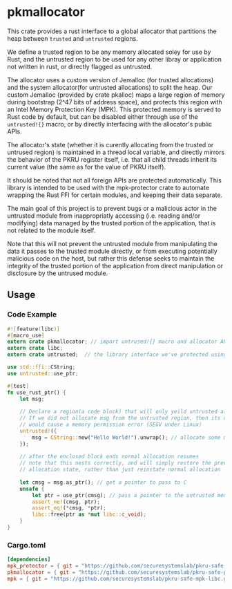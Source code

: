 # pkmallocator

This crate provides a rust interface to a global allocator that partitions the heap between `trusted` and `untrusted` regions.

We define a trusted region to be any memory allocated soley for use by Rust, and the untrusted region to be used for any other libray or application not written in rust, or directly flagged as untrusted. 

The allocator uses a custom version of Jemalloc (for trusted allocations) and the system allocator(for untrusted allocations) to split the heap. Our custom Jemalloc (provided by crate pkalloc) maps a large region of memory during bootstrap (2^47 bits of address space), and protects this region with an Intel Memory Protection Key (MPK). This protected memory is served to Rust code by default, but can be disabled either through use of the `untrusted!{}` macro, or by directly interfacing with the allocator's public APIs.

The allocator's state (whether it is curently allocating from the trusted or untrused region) is maintained in a thread local variable, and directly mirrors the behavior of the PKRU register itself, i.e. that all child threads inherit its current value (the same as for the value of PKRU itself).

It should be noted that not all foreign APIs are protected automatically. This library is intended to be used with the mpk-protector crate to automate wrapping the Rust FFI for certain modules, and keeping their data separate.

The main goal of this project is to prevent bugs or a malicious actor in the untrusted module from inappropriatly accessing (i.e. reading and/or modifying) data managed by the trusted portion of the application, that is not related to the module itself.

Note that this will not prevent the untrusted module from manipulating the data it passes to the trusted module directly, or from executing potentially malicious code on the host, but rather this defense seeks to maintain the integrity of the trusted portion of the application from direct manipulation or disclosure by the untrused module.

## Usage 
### Code Example

```rust
#![feature(libc)]
#[macro_use]
extern crate pkmallocator; // import untrused!{} macro and allocator APIs
extern crate libc;
extern crate untrusted;  // the library interface we've protected using the mpk-protector plugin

use std::ffi::CString;
use untrusted::use_ptr;

#[test]
fn use_rust_ptr() {
    let msg;
    
    // Declare a region(a code block) that will only yeild untrusted allocations
    // If we did not allocate msg from the untrusted region, then its use in use_ptr
    // would cause a memory permission error (SEGV under Linux)
    untrusted!({
        msg = CString::new("Hello World!").unwrap(); // allocate some memory from the untrusted region
    }); 
    
    // after the enclosed block ends normal allocation resumes 
    // note that this nests correctly, and will simply restore the previous
    // allocation state, rather than just reinstate normal allocation
    
    let cmsg = msg.as_ptr(); // get a pointer to pass to C
    unsafe {
        let ptr = use_ptr(cmsg); // pass a pointer to the untrusted memory to C, 
        assert_ne!(cmsg, ptr);
        assert_eq!(*cmsg, *ptr);
        libc::free(ptr as *mut libc::c_void); 
    }
}

```

### Cargo.toml
```toml
[dependencies]
mpk_protector = { git = "https://github.com/securesystemslab/pkru-safe-mpk-protector.git" }
pkmallocator = { git = "https://github.com/securesystemslab/pkru-safe-pkmallocator.git" }
mpk = { git = "https://github.com/securesystemslab/pkru-safe-mpk-libc.git" }
```
